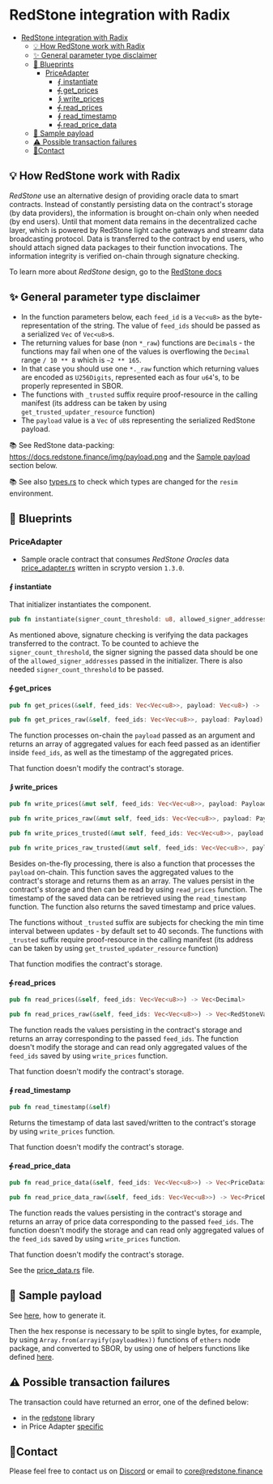 # RedStone integration with Radix

<!-- TOC -->
* [RedStone integration with Radix](#redstone-integration-with-radix)
  * [💡 How RedStone work with Radix](#-how-redstone-work-with-radix)
  * [✨ General parameter type disclaimer](#-general-parameter-type-disclaimer)
  * [📄 Blueprints](#-blueprints)
    * [PriceAdapter](#priceadapter)
      * [⨐ instantiate](#-instantiate)
      * [⨗ get_prices](#-get_prices)
      * [⨒ write_prices](#-write_prices)
      * [⨗ read_prices](#-read_prices)
      * [∮ read_timestamp](#-read_timestamp)
      * [⨗ read_price_data](#-read_price_data)
  * [📖 Sample payload](#-sample-payload)
  * [⚠ Possible transaction failures](#-possible-transaction-failures)
  * [🙋‍Contact](#contact)
<!-- TOC -->

## 💡 How RedStone work with Radix

_RedStone_ use an alternative design of providing oracle data to smart contracts. Instead of constantly
persisting data on the contract's storage (by data providers), the information is brought on-chain only when needed
(by end users).
Until that moment data remains in the decentralized cache layer, which is powered by RedStone light cache gateways and
streamr data broadcasting protocol. Data is transferred to the contract by end users, who should attach signed data
packages to their function invocations. The information integrity is verified on-chain through signature checking.

To learn more about _RedStone_ design, go to
the [RedStone docs](https://docs.redstone.finance/docs/introduction)

## ✨ General parameter type disclaimer

* In the function parameters below, each `feed_id` is a `Vec<u8>` as the byte-representation of the string.
  The value of `feed_ids` should be passed as a serialized `Vec` of `Vec<u8>`s.
* The returning values for base (non `*_raw`) functions are `Decimal`s -
  the functions may fail when one of the values is overflowing the `Decimal` range `/ 10 ** 8` which is `~2 ** 165`.
* In that case you should use one `*._raw` function which returning values are encoded as `U256Digits`,
  represented each as four `u64`'s, to be properly represented in SBOR.
* The functions with `_trusted` suffix require proof-resource in the calling manifest
  (its address can be taken by using `get_trusted_updater_resource` function)
* The `payload` value is a `Vec` of `u8`s representing the serialized RedStone payload.

📚 See RedStone data-packing: https://docs.redstone.finance/img/payload.png and the [Sample payload](#-sample-payload)
section below.

📚 See also [types.rs](../../common/src/types.rs) to check which types are changed for the `resim` environment.

## 📄 Blueprints

### PriceAdapter

- Sample oracle contract that consumes _RedStone Oracles_ data
[price_adapter.rs](src/price_adapter.rs) written in scrypto version `1.3.0`.

#### ⨐ instantiate

That initializer instantiates the component.

```rust
pub fn instantiate(signer_count_threshold: u8, allowed_signer_addresses: Signers) -> Global<PriceAdapter>;
```

As mentioned above, signature checking is verifying the data packages transferred to the contract.
To be counted to achieve the `signer_count_threshold`, the signer signing the passed data
should be one of the `allowed_signer_addresses` passed in the initializer.
There is also needed `signer_count_threshold` to be passed.

#### ⨗ get_prices

```rust
pub fn get_prices(&self, feed_ids: Vec<Vec<u8>>, payload: Vec<u8>) -> (u64, Vec<Decimal>)

pub fn get_prices_raw(&self, feed_ids: Vec<Vec<u8>>, payload: Payload) -> (u64, Vec<RedStoneValue>)
```

The function processes on-chain the `payload` passed as an argument
and returns an array of aggregated values for each feed passed as an identifier inside `feed_ids`,
as well as the timestamp of the aggregated prices.

That function doesn't modify the contract's storage.

#### ⨒ write_prices

```rust
pub fn write_prices(&mut self, feed_ids: Vec<Vec<u8>>, payload: Payload) -> (u64, Vec<Decimal>)

pub fn write_prices_raw(&mut self, feed_ids: Vec<Vec<u8>>, payload: Payload) -> (u64, Vec<RedStoneValue>)

pub fn write_prices_trusted(&mut self, feed_ids: Vec<Vec<u8>>, payload: Payload) -> (u64, Vec<Decimal>)

pub fn write_prices_raw_trusted(&mut self, feed_ids: Vec<Vec<u8>>, payload: Payload) -> (u64, Vec<RedStoneValue>)
```

Besides on-the-fly processing, there is also a function that processes the `payload` on-chain.
This function saves the aggregated values to the contract's storage and returns them as an array.
The values persist in the contract's storage and then can be read by using `read_prices` function.
The timestamp of the saved data can be retrieved using the `read_timestamp` function.
The function also returns the saved timestamp and price values.

The functions without `_trusted` suffix are subjects for checking the min time interval between updates -
by default set to 40 seconds.
The functions with `_trusted` suffix require proof-resource in the calling manifest
(its address can be taken by using `get_trusted_updater_resource` function)

That function modifies the contract's storage.

#### ⨗ read_prices

```rust
pub fn read_prices(&self, feed_ids: Vec<Vec<u8>>) -> Vec<Decimal>

pub fn read_prices_raw(&self, feed_ids: Vec<Vec<u8>>) -> Vec<RedStoneValue>
```

The function reads the values persisting in the contract's storage and returns an array corresponding to the
passed `feed_ids`.
The function doesn't modify the storage and can read only aggregated values of the `feed_ids` saved by
using `write_prices` function.

That function doesn't modify the contract's storage.

#### ∮ read_timestamp

```rust
pub fn read_timestamp(&self)
```

Returns the timestamp of data last saved/written to the contract's storage by using `write_prices` function.

That function doesn't modify the contract's storage.

#### ⨗ read_price_data

```rust
pub fn read_price_data(&self, feed_ids: Vec<Vec<u8>>) -> Vec<PriceData>

pub fn read_price_data_raw(&self, feed_ids: Vec<Vec<u8>>) -> Vec<PriceDataRaw>
```

The function reads the values persisting in the contract's storage and returns an array of price data
corresponding to the passed `feed_ids`.
The function doesn't modify the storage and can read only aggregated values of the `feed_ids` saved by
using `write_prices` function.

That function doesn't modify the contract's storage.

See the [price_data.rs](./src/price_data.rs) file.

## 📖 Sample payload

See [here](../../README.md#preparing-sample-data), how to generate it.

Then the hex response is necessary to be split to single bytes, for example, by using `Array.from(arrayify(payloadHex))`
functions of `ethers` node package, and converted to SBOR, by using one of helpers functions like
defined [here](../../../src/radix/utils.ts).

## ⚠ Possible transaction failures

The transaction could have returned an error, one of the defined below:

- in the [redstone](https://github.com/redstone-finance/rust-sdk/blob/2.0.0/crates/redstone/src/network/error.rs) library
- in Price Adapter [specific](../../common/src/price_adapter_error.rs)

## 🙋‍Contact

Please feel free to contact us on [Discord](https://redstone.finance/discord) or email to core@redstone.finance

